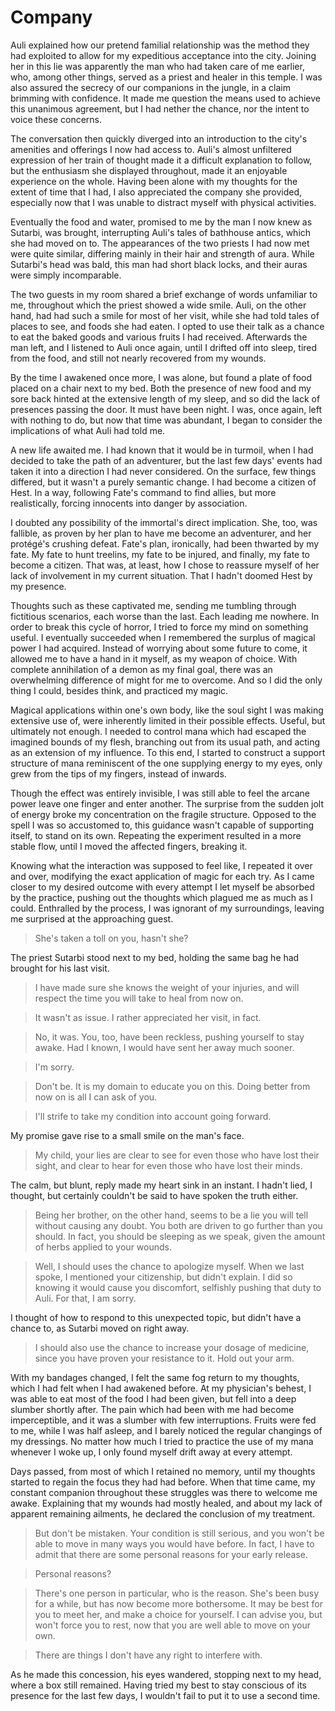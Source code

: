 # Company

Auli explained how our pretend familial relationship was the method
they had exploited to allow for my expeditious acceptance into the city.
Joining her in this lie was apparently the man who had taken care of me earlier,
who, among other things, served as a priest and healer in this temple.
I was also assured the secrecy of our companions in the jungle,
in a claim brimming with confidence.
It made me question the means used to achieve this unanimous agreement,
but I had nether the chance, nor the intent to voice these concerns.

The conversation then quickly diverged into an introduction
to the city's amenities and offerings I now had access to.
Auli's almost unfiltered expression of her train of thought
made it a difficult explanation to follow,
but the enthusiasm she displayed throughout,
made it an enjoyable experience on the whole.
Having been alone with my thoughts for the extent of time that I had,
I also appreciated the company she provided,
especially now that I was unable to distract myself with physical activities.

Eventually the food and water,
promised to me by the man I now knew as Sutarbi, was brought,
interrupting Auli's tales of bathhouse antics, which she had moved on to.
The appearances of the two priests I had now met were quite similar,
differing mainly in their hair and strength of aura.
While Sutarbi's head was bald, this man had short black locks,
and their auras were simply incomparable.

The two guests in my room shared a brief exchange of words unfamiliar to me,
throughout which the priest showed a wide smile.
Auli, on the other hand, had had such a smile for most of her visit,
while she had told tales of places to see, and foods she had eaten.
I opted to use their talk as a chance to eat
the baked goods and various fruits I had received.
Afterwards the man left, and I listened to Auli once again,
until I drifted off into sleep, tired from the food,
and still not nearly recovered from my wounds.

By the time I awakened once more, I was alone,
but found a plate of food placed on a chair next to my bed.
Both the presence of new food and my sore back
hinted at the extensive length of my sleep,
and so did the lack of presences passing the door.
It must have been night.
I was, once again, left with nothing to do, but now that time was abundant,
I began to consider the implications of what Auli had told me.

A new life awaited me. I had known that it would be in turmoil,
when I had decided to take the path of an adventurer,
but the last few days' events had taken it
into a direction I had never considered.
On the surface, few things differed, but it wasn't a purely semantic change.
I had become a citizen of Hest.
In a way, following Fate's command to find allies,
but more realistically, forcing innocents into danger by association.

I doubted any possibility of the immortal's direct implication.
She, too, was fallible, as proven by her plan to have me become an adventurer,
and her protégé's crushing defeat.
Fate's plan, ironically, had been thwarted by my fate.
My fate to hunt treelins, my fate to be injured, and finally,
my fate to become a citizen.
That was, at least, how I chose to reassure myself
of her lack of involvement in my current situation.
That I hadn't doomed Hest by my presence.

Thoughts such as these captivated me,
sending me tumbling through fictitious scenarios, each worse than the last.
Each leading me nowhere.
In order to break this cycle of horror,
I tried to force my mind on something useful.
I eventually succeeded when I remembered the
surplus of magical power I had acquired.
Instead of worrying about some future to come,
it allowed me to have a hand in it myself, as my weapon of choice.
With complete annihilation of a demon as my final goal,
there was an overwhelming difference of might for me to overcome.
And so I did the only thing I could, besides think, and practiced my magic.

Magical applications within one's own body,
like the soul sight I was making extensive use of,
were inherently limited in their possible effects.
Useful, but ultimately not enough.
I needed to control mana which had escaped the imagined bounds of my flesh,
branching out from its usual path, and acting as an extension of my influence.
To this end, I started to construct a support structure of mana
reminiscent of the one supplying energy to my eyes,
only grew from the tips of my fingers, instead of inwards.

Though the effect was entirely invisible,
I was still able to feel the arcane power leave one finger and enter another.
The surprise from the sudden jolt of energy
broke my concentration on the fragile structure.
Opposed to the spell I was so accustomed to,
this guidance wasn't capable of supporting itself, to stand on its own.
Repeating the experiment resulted in a more stable flow,
until I moved the affected fingers, breaking it.

Knowing what the interaction was supposed to feel like,
I repeated it over and over,
modifying the exact application of magic for each try.
As I came closer to my desired outcome with every attempt
I let myself be absorbed by the practice,
pushing out the thoughts which plagued me as much as I could.
Enthralled by the process, I was ignorant of my surroundings,
leaving me surprised at the approaching guest.

> She's taken a toll on you, hasn't she?

The priest Sutarbi stood next to my bed,
holding the same bag he had brought for his last visit.

> I have made sure she knows the weight of your injuries,
> and will respect the time you will take to heal from now on.

> It wasn't as issue. I rather appreciated her visit, in fact.

> No, it was. You, too, have been reckless, pushing yourself to stay awake.
> Had I known, I would have sent her away much sooner.

> I'm sorry.

> Don't be. It is my domain to educate you on this.
> Doing better from now on is all I can ask of you.

> I'll strife to take my condition into account going forward.

My promise gave rise to a small smile on the man's face.

> My child, your lies are clear to see for even those who have lost their sight,
> and clear to hear for even those who have lost their minds.

The calm, but blunt, reply made my heart sink in an instant.
I hadn't lied, I thought,
but certainly couldn't be said to have spoken the truth either.

> Being her brother, on the other hand,
> seems to be a lie you will tell without causing any doubt.
> You both are driven to go further than you should.
> In fact, you should be sleeping as we speak,
> given the amount of herbs applied to your wounds.

> Well, I should uses the chance to apologize myself.
> When we last spoke, I mentioned your citizenship, but didn't explain.
> I did so knowing it would cause you discomfort,
> selfishly pushing that duty to Auli.
> For that, I am sorry.

I thought of how to respond to this unexpected topic,
but didn't have a chance to, as Sutarbi moved on right away.

> I should also use the chance to increase your dosage of medicine,
> since you have proven your resistance to it.
> Hold out your arm.

With my bandages changed, I felt the same fog return to my thoughts,
which I had felt when I had awakened before.
At my physician's behest, I was able to eat most of the food I had been given,
but fell into a deep slumber shortly after.
The pain which had been with me had become imperceptible,
and it was a slumber with few interruptions.
Fruits were fed to me, while I was half asleep,
and I barely noticed the regular changings of my dressings.
No matter how much I tried to practice the use of my mana whenever I woke up,
I only found myself drift away at every attempt.

Days passed, from most of which I retained no memory,
until my thoughts started to regain the focus they had had before.
When that time came,
my constant companion throughout these struggles was there to welcome me awake.
Explaining that my wounds had mostly healed,
and about my lack of apparent remaining ailments,
he declared the conclusion of my treatment.

> But don't be mistaken. Your condition is still serious,
> and you won't be able to move in many ways you would have before.
> In fact,
> I have to admit that there are some personal reasons for your early release.

> Personal reasons?

> There's one person in particular, who is the reason.
> She's been busy for a while, but has now become more bothersome.
> It may be best for you to meet her, and make a choice for yourself.
> I can advise you, but won't force you to rest,
> now that you are well able to move on your own.

> There are things I don't have any right to interfere with.

As he made this concession, his eyes wandered,
stopping next to my head, where a box still remained.
Having tried my best to stay conscious of its presence for the last few days,
I wouldn't fail to put it to use a second time.

